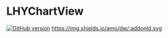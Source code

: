 # LHYChartView

[![GitHub version](https://badge.fury.io/gh/lihaiyang123%2FLHYChartView.svg)](https://badge.fury.io/gh/lihaiyang123%2FLHYChartView)
https://img.shields.io/amo/dw/:addonId.svg
